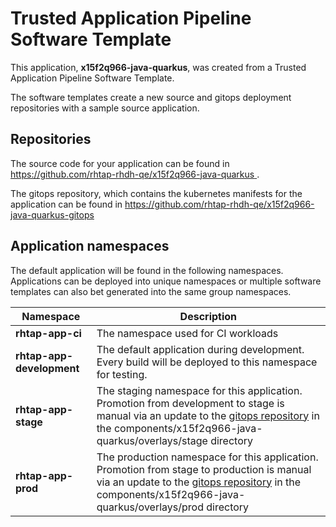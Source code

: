 # Trusted Application Pipeline Software Template

This application, **x15f2q966-java-quarkus**, was created from a Trusted Application Pipeline Software Template.

The software templates create a new source and gitops deployment repositories with a sample source application. 

## Repositories

The source code for your application can be found in [https://github.com/rhtap-rhdh-qe/x15f2q966-java-quarkus ](https://github.com/rhtap-rhdh-qe/x15f2q966-java-quarkus ).
 
The gitops repository, which contains the kubernetes manifests for the application can be found in 
[https://github.com/rhtap-rhdh-qe/x15f2q966-java-quarkus-gitops ](https://github.com/rhtap-rhdh-qe/x15f2q966-java-quarkus-gitops ) 

## Application namespaces 

The default application will be found in the following namespaces. Applications can be deployed into unique namespaces or multiple software templates can also bet generated into the same group namespaces.  

|  Namespace   |  Description   |  
| -------- | -------- |
| **rhtap-app-ci** | The namespace used for CI workloads |
| **rhtap-app-development** | The default application during development. Every build will be deployed to this namespace for testing. |
| **rhtap-app-stage** | The staging namespace for this application. Promotion from development to stage is manual via an update to the [gitops repository](https://github.com/rhtap-rhdh-qe/x15f2q966-java-quarkus-gitops ) in the components/x15f2q966-java-quarkus/overlays/stage directory |
| **rhtap-app-prod** | The production namespace for this application. Promotion from stage to production is manual via an update to the [gitops repository](https://github.com/rhtap-rhdh-qe/x15f2q966-java-quarkus-gitops ) in the components/x15f2q966-java-quarkus/overlays/prod directory |